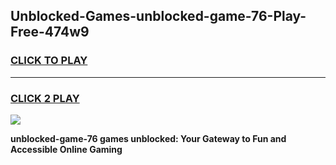 
## Unblocked-Games-unblocked-game-76-Play-Free-474w9
<h3>
<a href="https://premium76.site?title=unblocked-game-76&ref=10A">CLICK TO PLAY</a></h3>
<hr>

<h3>
<a href="https://premium76.site?title=unblocked-game-76&ref=10A">CLICK 2 PLAY</a>
  
</h3>

<a href="https://premium76.site?title=unblocked-game-76&ref=10A"><img src="https://clearcache.store/games.png"></a>


**unblocked-game-76 games unblocked: Your Gateway to Fun and Accessible Online Gaming**
